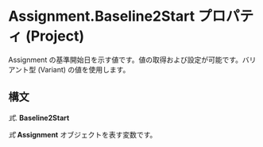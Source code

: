 
# Assignment.Baseline2Start プロパティ (Project)

Assignment の基準開始日を示す値です。値の取得および設定が可能です。バリアント型 (Variant) の値を使用します。


## 構文

 _式_. **Baseline2Start**

 _式_ **Assignment** オブジェクトを表す変数です。

